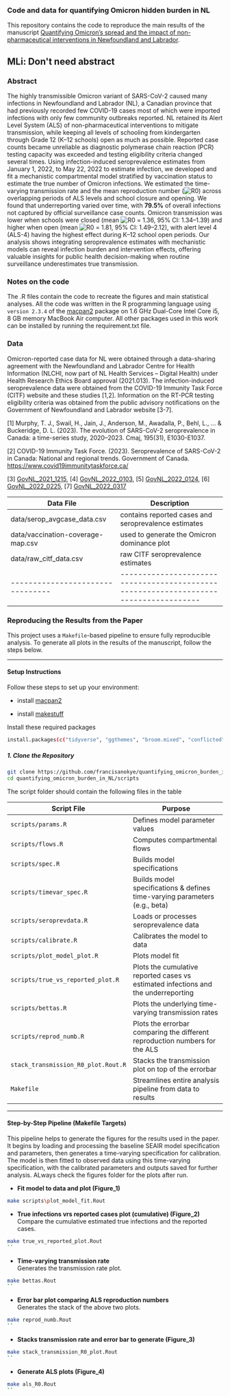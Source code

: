### Code and data for quantifying Omicron hidden burden in NL
This repository contains the code to reproduce the main results of the manuscript [Quantifying Omicron’s spread and the impact of non-pharmaceutical interventions in Newfoundland and Labrador](https://). 

## MLi: Don't need abstract

### Abstract
The highly transmissible Omicron variant of SARS-CoV-2 caused many infections in Newfoundland and Labrador (NL), a Canadian province that had previously recorded few COVID-19 cases most of which were imported infections with only few community outbreaks reported. NL retained its Alert Level System (ALS) of non-pharmaceutical interventions to mitigate transmission, while keeping all levels of schooling from kindergarten through Grade 12 (K–12 schools) open as much as possible. Reported case counts became unreliable as diagnostic polymerase chain reaction (PCR) testing capacity was exceeded and testing eligibility criteria changed several times. Using infection-induced seroprevalence estimates from January 1, 2022, to May 22, 2022 to estimate infection, we developed and fit a mechanistic compartmental model stratified by vaccination status to estimate the true number of Omicron infections. We estimated the time-varying transmission rate and the mean reproduction number (![R0](https://latex.codecogs.com/svg.latex?\mathcal{R}_{0})) across overlapping periods of ALS levels and school closure and opening. We found that underreporting varied over time, with **79.5%** of overall infections not captured by official surveillance case counts. Omicron transmission was lower when schools were closed (mean ![R0](https://latex.codecogs.com/svg.latex?\mathcal{R}_{0}) = 1.36, 95% CI: 1.34–1.39) and higher when open (mean ![R0](https://latex.codecogs.com/svg.latex?\mathcal{R}_{0}) = 1.81, 95% CI: 1.49–2.12), with alert level 4 (ALS-4) having the highest effect during K–12 school open periods. Our analysis shows integrating seroprevalence estimates with mechanistic models can reveal infection burden and intervention effects, offering valuable insights for public health decision-making when routine surveillance underestimates true transmission.


### Notes on the code
The .R files contain the code to recreate the figures and main statistical analyses. All the code was written in the R programming language using `version 2.3.4` of the [macpan2](https://github.com/canmod/macpan2) package on 1.6 GHz Dual-Core Intel Core i5, 8 GB memory MacBook Air computer. All other packages used in this work can be installed by running the requirement.txt file.

### Data
Omicron-reported case data for NL were obtained through a data-sharing agreement with the Newfoundland and Labrador Centre for Health Information (NLCHI, now part of NL Health Services – Digital Health) under Health Research Ethics Board approval (2021.013). The infection-induced seroprevalence data were obtained from the COVID-19 Immunity Task Force (CITF) website and these studies [1,2]. Information on the RT-PCR testing eligibility criteria was obtained from the public advisory notifications on the Government of Newfoundland and Labrador website [3-7]. 

[1] Murphy, T. J., Swail, H., Jain, J., Anderson, M., Awadalla, P., Behl, L., ... & Buckeridge, D. L. (2023). The evolution of SARS-CoV-2 seroprevalence in Canada: a time-series study, 2020–2023. Cmaj, 195(31), E1030-E1037.

[2] COVID-19 Immunity Task Force. (2023). Seroprevalence of SARS-CoV-2 in Canada: National and regional trends. Government of Canada. https://www.covid19immunitytaskforce.ca/

[3] [GovNL_2021_1215](https://www.gov.nl.ca/releases/2021/health/1215n04/), [4] [GovNL_2022_0103](https://www.gov.nl.ca/releases/2022/health/0103n02/), [5] [GovNL_2022_0124](https://www.gov.nl.ca/releases/2022/health/0124n05/), [6] [GovNL_2022_0225](https://www.gov.nl.ca/releases/2022/health/0309n02/), [7] [GovNL_2022_0317](https://www.gov.nl.ca/releases/2022/health/0317n11/)

|Data File                       |                       Description                                                  |    
|--------------------------------|------------------------------------------------------------------------------------|
| data/serop_avgcase_data.csv          | contains reported cases and seroprevalence estimates                               |
| data/vaccination-coverage-map.csv    | used to generate the Omicron dominance plot                                        | 
| data/raw_citf_data.csv               | raw CITF seroprevalence estimates                                                  |
|--------------------------------|------------------------------------------------------------------------------------|
### Reproducing the Results from the Paper

This project uses a `Makefile`-based pipeline to ensure fully reproducible analysis. To generate all plots in the results of the manuscript, follow the steps below.

---

#### Setup Instructions

Follow these steps to set up your environment:

- install [macpan2](https://canmod.github.io/macpan2/index.html)

- install [makestuff](https://github.com/dushoff/makestuff)

Install these required packages
```bash
install.packages(c("tidyverse", "ggthemes", "broom.mixed", "conflicted","dplyr", "gridExtra", "grid", "gtable", "zoo", "ggplot2", "patchwork"))
```

##### 1. Clone the Repository

```bash
git clone https://github.com/francisanokye/quantifying_omicron_burden_in_NL.git
cd quantifying_omicron_burden_in_NL/scripts
```

The script folder should contain the following files in the table

| Script File                        | Purpose                                                                           | 
| ---------------------------------- | ----------------------------------------------------------                        | 
| `scripts/params.R`                         | Defines model parameter values                                                    | 
| `scripts/flows.R`                          | Computes compartmental flows                                                      | 
| `scripts/spec.R`                           | Builds model specifications                                                       | 
| `scripts/timevar_spec.R`                   | Builds model specifications  & defines time-varying parameters (e.g., beta)       | 
| `scripts/seroprevdata.R`                   | Loads or processes seroprevalence data                                            | 
| `scripts/calibrate.R`                      | Calibrates the model to data                                                      | 
| `scripts/plot_model_plot.R`                | Plots model fit                                                                   | 
| `scripts/true_vs_reported_plot.R`          | Plots the cumulative reported cases vs estimated infections and the underreporting|
| `scripts/bettas.R`                         | Plots the underlying time-varying transmission rates                              |
| `scripts/reprod_numb.R`                    | Plots the errorbar comparing the different reproduction numbers for the ALS       | 
| `stack_transmission_R0_plot.Rout.R`| Stacks the transmission plot on top of the errorbar                               | 
| `Makefile`                         | Streamlines entire analysis pipeline from data to results                         |
--------------------------------------------------------------------------------------------------------------------------
#### Step-by-Step Pipeline (Makefile Targets)

This pipeline helps to generate the figures for the results used in the paper. It begins by loading and processing the baseline SEAIR model specification and parameters, then generates a time-varying specification for calibration. The model is then fitted to observed data using this time-varying specification, with the calibrated parameters and outputs saved for further analysis. ALways check the figures folder for the plots after run.

- **Fit model to data and plot (Figure_1)**  
```bash
make scripts\plot_model_fit.Rout 
```

- **True infections vrs reported cases plot (cumulative) (Figure_2)**  
Compare the cumulative estimated true infections and the reported cases.

```bash
make true_vs_reported_plot.Rout   
``

```
- **Time-varying transmission rate**  
Generates the transmission rate plot.

```bash
make bettas.Rout   
``

```
- **Error bar plot comparing ALS reproduction numbers**  
Generates the stack of the above two plots.

```bash
make reprod_numb.Rout   
``

```
- **Stacks transmission rate and error bar to generate (Figure_3)**  

```bash
make stack_transmission_R0_plot.Rout   
``
```
- **Generate ALS plots (Figure_4)**  
```bash
make als_R0.Rout   
``
